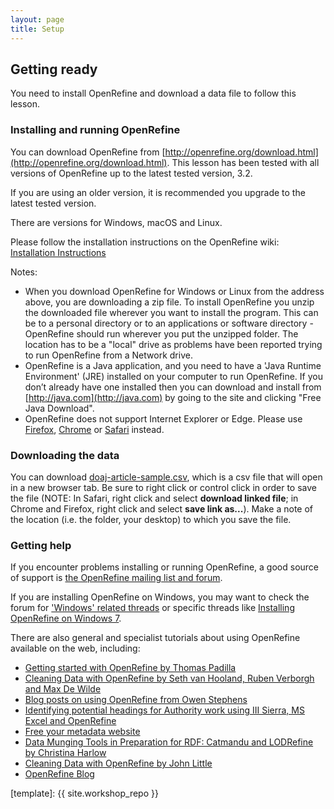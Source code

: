 ```yaml
---
layout: page
title: Setup
---
```


## Getting ready

You need to install OpenRefine and download a data file to follow this lesson.

### Installing and running OpenRefine

You can download OpenRefine from [http://openrefine.org/download.html](http://openrefine.org/download.html). This lesson has been tested with all versions of OpenRefine up to the latest tested version, 3.2.

If you are using an older version, it is recommended you upgrade to the latest tested version. 

There are versions for Windows, macOS and Linux.

Please follow the installation instructions on the OpenRefine wiki: [Installation Instructions](https://github.com/OpenRefine/OpenRefine/wiki/Installation-Instructions)

Notes:
* When you download OpenRefine for Windows or Linux from the address above, you are downloading a zip file. To install OpenRefine you unzip the downloaded file wherever you want to install the program. This can be to a personal directory or to an applications or software directory - OpenRefine should run wherever you put the unzipped folder. The location has to be a "local" drive as problems have been reported trying to run OpenRefine from a Network drive.
* OpenRefine is a Java application, and you need to have a 'Java Runtime Environment' (JRE) installed on your computer to run OpenRefine. If you don’t already have one installed then you can download and install from [http://java.com](http://java.com) by going to the site and clicking "Free Java Download".
* OpenRefine does not support Internet Explorer or Edge. Please use [Firefox](https://www.mozilla.org/firefox/new/), [Chrome](https://www.google.com/chrome/) or [Safari](https://www.apple.com/safari/) instead.

### Downloading the data

You can download [doaj-article-sample.csv](https://github.com/LibraryCarpentry/lc-open-refine/raw/gh-pages/data/doaj-article-sample.csv), which is a csv file that will open in a new browser tab. Be sure to right click or control click in order to save the file (NOTE: In Safari, right click and select **download linked file**; in Chrome and Firefox, right click and select **save link as...**). Make a note of the location (i.e. the folder, your desktop) to which you save the file.

### Getting help

If you encounter problems installing or running OpenRefine, a good source of support is [the OpenRefine mailing list and forum](https://groups.google.com/forum/?fromgroups#!forum/openrefine).

If you are installing OpenRefine on Windows, you may want to check the forum for ['Windows' related threads](https://groups.google.com/forum/?fromgroups#!searchin/openrefine/windows%7Csort:date) or specific threads like [Installing OpenRefine on Windows 7](https://groups.google.com/forum/?fromgroups#!searchin/openrefine/64-bit%7Csort:date/openrefine/vUzqJqJ-sAA/Tb2Om9wvaqgJ).

There are also general and specialist tutorials about using OpenRefine available on the web, including:

* [Getting started with OpenRefine by Thomas Padilla](http://thomaspadilla.org/dataprep/)
* [Cleaning Data with OpenRefine by Seth van Hooland, Ruben Verborgh and Max De Wilde](http://programminghistorian.org/lessons/cleaning-data-with-openrefine)
* [Blog posts on using OpenRefine from Owen Stephens](http://www.meanboyfriend.com/overdue_ideas/tag/openrefine/?orderby=date&order=ASC)
* [Identifying potential headings for Authority work using III Sierra, MS Excel and OpenRefine](http://epublications.marquette.edu/lib_fac/81/)
* [Free your metadata website](http://freeyourmetadata.org)
* [Data Munging Tools in Preparation for RDF: Catmandu and LODRefine by Christina Harlow](http://journal.code4lib.org/articles/11013)
* [Cleaning Data with OpenRefine by John Little](https://libjohn.github.io/openrefine/)
* [OpenRefine Blog](https://openrefine.org/category/blog.html)

[template]: {{ site.workshop_repo }}
